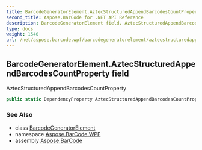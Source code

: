 ```yaml
---
title: BarcodeGeneratorElement.AztecStructuredAppendBarcodesCountProperty
second_title: Aspose.BarCode for .NET API Reference
description: BarcodeGeneratorElement field. AztecStructuredAppendBarcodesCountProperty
type: docs
weight: 1540
url: /net/aspose.barcode.wpf/barcodegeneratorelement/aztecstructuredappendbarcodescountproperty/
---
```

## BarcodeGeneratorElement.AztecStructuredAppendBarcodesCountProperty field

AztecStructuredAppendBarcodesCountProperty

```csharp
public static DependencyProperty AztecStructuredAppendBarcodesCountProperty;
```

### See Also

* class [BarcodeGeneratorElement](../)
* namespace [Aspose.BarCode.WPF](../../barcodegeneratorelement/)
* assembly [Aspose.BarCode](../../../)



